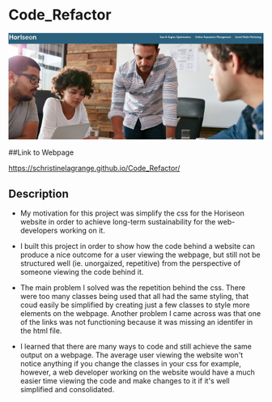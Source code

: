 # Code_Refactor

![HoriseonScreenshot](.\assets\images\HoriseonScreenshot.png)

##Link to Webpage

https://schristinelagrange.github.io/Code_Refactor/


## Description

- My  motivation for this project was simplify the css for the Horiseon website in order to achieve long-term sustainability for the web-developers working on it.


- I built this project in order to show how the code behind a website can produce a nice outcome for a user viewing the webpage, but still not be structured well (ie. unorgaized, repetitive) from the perspective of someone viewing the code behind it.


- The main problem I solved was the repetition behind the css. There were too many classes being used that all had the same styling, that coud easily be simplified by creating just a few classes to style more elements on the webpage. Another problem I came across was that one of the links was not functioning because it was missing an identifer in the html file. 


- I learned that there are many ways to code and still achieve the same output on a webpage. The average user viewing the website won't notice anything if you change the classes in your css for example, however, a web developer working on the website would have a much easier time viewing the code and make changes to it if it's well simplified and consolidated. 

